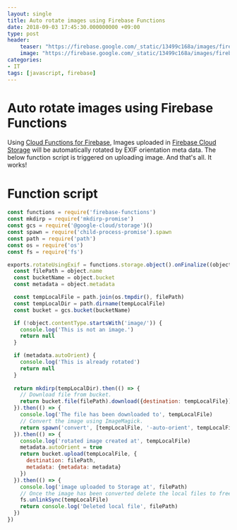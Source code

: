 ```yaml
---
layout: single
title: Auto rotate images using Firebase Functions
date: 2018-09-03 17:45:30.000000000 +09:00
type: post
header:
    teaser: "https://firebase.google.com/_static/13499c168a/images/firebase/lockup.png?hl=ko"
    image: "https://firebase.google.com/_static/13499c168a/images/firebase/lockup.png?hl=ko"
categories:
- IT
tags: [javascript, firebase]
---
```


# Auto rotate images using Firebase Functions

Using [Cloud Functions for Firebase], Images uploaded in [Firebase Cloud Storage] will be automatically rotated by EXIF orientation meta data. The below function script is triggered on uploading image. And that's all. It works!

# Function script

```javascript
const functions = require('firebase-functions')
const mkdirp = require('mkdirp-promise')
const gcs = require('@google-cloud/storage')()
const spawn = require('child-process-promise').spawn
const path = require('path')
const os = require('os')
const fs = require('fs')

exports.rotateUsingExif = functions.storage.object().onFinalize((object) => {
  const filePath = object.name
  const bucketName = object.bucket
  const metadata = object.metadata

  const tempLocalFile = path.join(os.tmpdir(), filePath)
  const tempLocalDir = path.dirname(tempLocalFile)
  const bucket = gcs.bucket(bucketName)

  if (!object.contentType.startsWith('image/')) {
    console.log('This is not an image.')
    return null
  }

  if (metadata.autoOrient) {
    console.log('This is already rotated')
    return null
  }
  
  return mkdirp(tempLocalDir).then(() => {
    // Download file from bucket.
    return bucket.file(filePath).download({destination: tempLocalFile})
  }).then(() => {
    console.log('The file has been downloaded to', tempLocalFile)
    // Convert the image using ImageMagick.
    return spawn('convert', [tempLocalFile, '-auto-orient', tempLocalFile])
  }).then(() => {
    console.log('rotated image created at', tempLocalFile)
    metadata.autoOrient = true
    return bucket.upload(tempLocalFile, {
      destination: filePath,
      metadata: {metadata: metadata}
    })
  }).then(() => {
    console.log('image uploaded to Storage at', filePath)
    // Once the image has been converted delete the local files to free up disk space.
    fs.unlinkSync(tempLocalFile)
    return console.log('Deleted local file', filePath)
  })
})
```

[Cloud Functions for Firebase]: https://firebase.google.com/docs/functions/?authuser=0
[Firebase Cloud Storage]: https://firebase.google.com/docs/storage/?authuser=0
